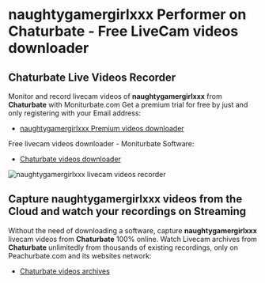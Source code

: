 # naughtygamergirlxxx Performer on Chaturbate - Free LiveCam videos downloader

## Chaturbate Live Videos Recorder

Monitor and record livecam videos of **naughtygamergirlxxx** from **Chaturbate** with Moniturbate.com
Get a premium trial for free by just and only registering with your Email address:
* [naughtygamergirlxxx Premium videos downloader](https://moniturbate.com/request-demo-licence-key.html)

Free livecam videos downloader - Moniturbate Software:
* [Chaturbate videos downloader](https://moniturbate.com/moniturbate-download-software.html)

![naughtygamergirlxxx livecam videos recorder](https://peachurnet.com/templates/moniturbate-software.png)


## Capture naughtygamergirlxxx videos from the Cloud and watch your recordings on Streaming

Without the need of downloading a software, capture **naughtygamergirlxxx** livecam videos from **Chaturbate** 100% online.
Watch Livecam archives from **Chaturbate** unlimitedly from thousands of existing recordings, only on Peachurbate.com and its websites network:
* [Chaturbate videos archives](https://peachurnet.com/)